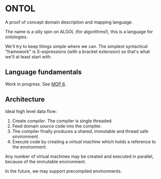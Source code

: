 # ONTOL

A proof of concept domain description and mapping language.

The name is a silly spin on ALGOL (for algorithms!), this is a language for ontologies.

We'll try to keep things simple where we can.
The simplest syntactical "framework" is S-expressions (with a bracket extension) so that's what we'll at least start with.

## Language fundamentals

Work in progress. See [MDP 6](https://gitlab.com/protojour/x-design-proposals/-/issues/8).

## Architecture

Ideal high level data flow:

1. Create _compiler_. The compiler is single threaded.
2. Feed domain source code into the compiler.
3. The compiler finally produces a shared, immutable and thread safe _environment_.
4. Execute code by creating a _virtual machine_ which holds a reference to the environment.

Any number of virtual machines may be created and executed in parallel, because of the immutable environment.

In the future, we may support precompiled environments.
